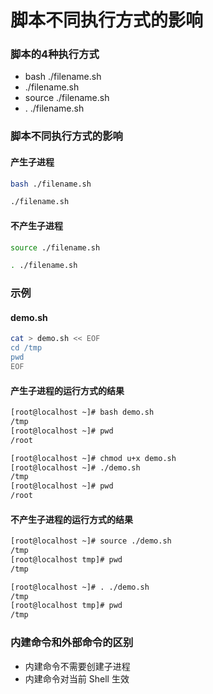 # 脚本不同执行方式的影响

### 脚本的4种执行方式

* bash ./filename.sh
* ./filename.sh
* source ./filename.sh
* . ./filename.sh

### 脚本不同执行方式的影响

#### 产生子进程

```bash
bash ./filename.sh
```

```bash
./filename.sh
```

#### 不产生子进程

```bash
source ./filename.sh
```

```bash
. ./filename.sh
```

### 示例

#### demo.sh

```bash
cat > demo.sh << EOF
cd /tmp
pwd
EOF

```

#### 产生子进程的运行方式的结果

```bash
[root@localhost ~]# bash demo.sh 
/tmp
[root@localhost ~]# pwd
/root
```

```bash
[root@localhost ~]# chmod u+x demo.sh 
[root@localhost ~]# ./demo.sh 
/tmp
[root@localhost ~]# pwd
/root
```

#### 不产生子进程的运行方式的结果

```bash
[root@localhost ~]# source ./demo.sh 
/tmp
[root@localhost tmp]# pwd
/tmp
```

```bash
[root@localhost ~]# . ./demo.sh 
/tmp
[root@localhost tmp]# pwd
/tmp
```

### 内建命令和外部命令的区别

* 内建命令不需要创建子进程
* 内建命令对当前 Shell 生效
